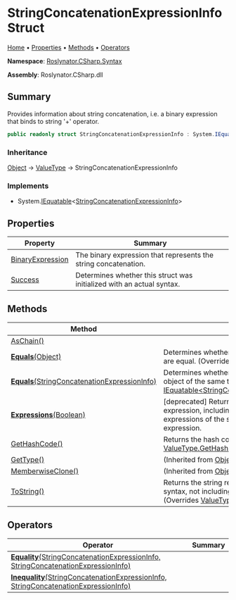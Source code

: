 # StringConcatenationExpressionInfo Struct

[Home](../../../../README.md) &#x2022; [Properties](#properties) &#x2022; [Methods](#methods) &#x2022; [Operators](#operators)

**Namespace**: [Roslynator.CSharp.Syntax](../README.md)

**Assembly**: Roslynator\.CSharp\.dll

## Summary

Provides information about string concatenation, i\.e\. a binary expression that binds to string '\+' operator\.

```csharp
public readonly struct StringConcatenationExpressionInfo : System.IEquatable<StringConcatenationExpressionInfo>
```

### Inheritance

[Object](https://docs.microsoft.com/en-us/dotnet/api/system.object) &#x2192; [ValueType](https://docs.microsoft.com/en-us/dotnet/api/system.valuetype) &#x2192; StringConcatenationExpressionInfo

### Implements

* System\.[IEquatable](https://docs.microsoft.com/en-us/dotnet/api/system.iequatable-1)\<[StringConcatenationExpressionInfo](./README.md)>

## Properties

| Property | Summary |
| -------- | ------- |
| [BinaryExpression](BinaryExpression/README.md) | The binary expression that represents the string concatenation\. |
| [Success](Success/README.md) | Determines whether this struct was initialized with an actual syntax\. |

## Methods

| Method | Summary |
| ------ | ------- |
| [AsChain()](AsChain/README.md) | |
| [**Equals**(Object)](Equals/README.md#Roslynator_CSharp_Syntax_StringConcatenationExpressionInfo_Equals_System_Object_) | Determines whether this instance and a specified object are equal\. \(Overrides [ValueType.Equals](https://docs.microsoft.com/en-us/dotnet/api/system.valuetype.equals)\) |
| [**Equals**(StringConcatenationExpressionInfo)](Equals/README.md#Roslynator_CSharp_Syntax_StringConcatenationExpressionInfo_Equals_Roslynator_CSharp_Syntax_StringConcatenationExpressionInfo_) | Determines whether this instance is equal to another object of the same type\. \(Implements [IEquatable\<StringConcatenationExpressionInfo>.Equals](https://docs.microsoft.com/en-us/dotnet/api/system.iequatable-1.equals)\) |
| [**Expressions**(Boolean)](Expressions/README.md) | \[deprecated\] Returns expressions of this binary expression, including expressions of nested binary expressions of the same kind as parent binary expression\. |
| [GetHashCode()](GetHashCode/README.md) | Returns the hash code for this instance\. \(Overrides [ValueType.GetHashCode](https://docs.microsoft.com/en-us/dotnet/api/system.valuetype.gethashcode)\) |
| [GetType()](https://docs.microsoft.com/en-us/dotnet/api/system.object.gettype) |  \(Inherited from [Object](https://docs.microsoft.com/en-us/dotnet/api/system.object)\) |
| [MemberwiseClone()](https://docs.microsoft.com/en-us/dotnet/api/system.object.memberwiseclone) |  \(Inherited from [Object](https://docs.microsoft.com/en-us/dotnet/api/system.object)\) |
| [ToString()](ToString/README.md) | Returns the string representation of the underlying syntax, not including its leading and trailing trivia\. \(Overrides [ValueType.ToString](https://docs.microsoft.com/en-us/dotnet/api/system.valuetype.tostring)\) |

## Operators

| Operator | Summary |
| -------- | ------- |
| [**Equality**(StringConcatenationExpressionInfo, StringConcatenationExpressionInfo)](op_Equality/README.md) | |
| [**Inequality**(StringConcatenationExpressionInfo, StringConcatenationExpressionInfo)](op_Inequality/README.md) | |

